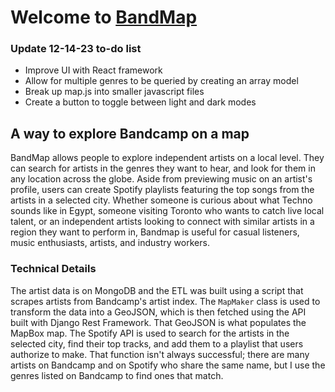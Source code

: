 # Welcome to [BandMap](https://bandmapv2.herokuapp.com/)

### Update 12-14-23 to-do list
- Improve UI with React framework
- Allow for multiple genres to be queried by creating an array model
- Break up map.js into smaller javascript files
- Create a button to toggle between light and dark modes

## A way to explore Bandcamp on a map

BandMap allows people to explore independent artists on a local level. They can search for artists in the genres they want to hear, and look for them in any location across the globe. Aside from previewing music on an artist's profile, users can create Spotify playlists featuring the top songs from the artists in a selected city. Whether someone is curious about what Techno sounds like in Egypt, someone visiting Toronto who wants to catch live local talent, or an independent artists looking to connect with similar artists in a region they want to perform in, Bandmap is useful for casual listeners, music enthusiasts, artists, and industry workers.

### Technical Details

The artist data is on MongoDB and the ETL was built using a script that scrapes artists from Bandcamp's artist index. The `MapMaker` class is used to transform the data into a GeoJSON, which is then fetched using the API built with Django Rest Framework. That GeoJSON is what populates the MapBox map. The Spotify API is used to search for the artists in the selected city, find their top tracks, and add them to a playlist that users authorize to make. That function isn't always successful; there are many artists on Bandcamp and on Spotify who share the same name, but I use the genres listed on Bandcamp to find ones that match.